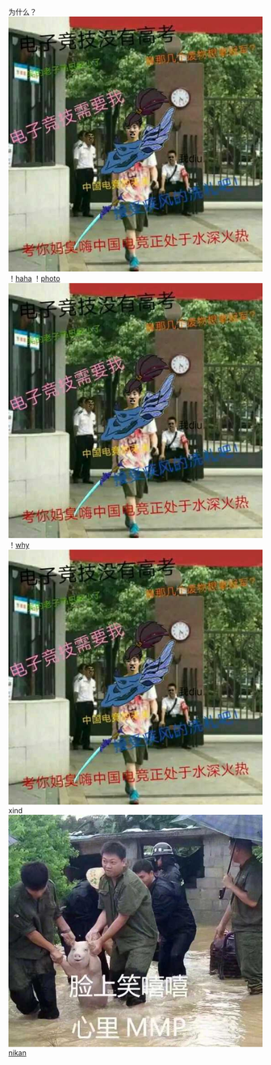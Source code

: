 为什么？
![bug](https://github.com/buzuoxianfish/2017.11.8/blob/master/2.jpg)
！[haha](https://github.com/buzuoxianfish/2017.11.8/blob/master/2.jpg)
！[photo](https://github.com/buzuoxianfish/2017.11.8/blob/master/1.jpg)
![naodao](https://github.com/buzuoxianfish/2017.11.8/blob/master/2.jpg)
！[why](https://github.com/buzuoxianfish/2017.11.8/blob/master/2.jpg)
![h](https://github.com/buzuoxianfish/2017.11.8/blob/master/2.jpg)
xind 
![kan](https://github.com/buzuoxianfish/2017.11.8/blob/master/nani/1.jpg)
[nikan](https://github.com/buzuoxianfish/2017.11.8/blob/master/nani/1.jpg)
